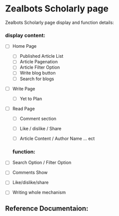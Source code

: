 # Zealbots Scholarly page

Zealbots Scholarly page display and function details:

### display content:

- [ ] Home Page
  - [ ] Published Article List
  - [ ] Article Pagenation
  - [ ] Article Filter Option
  - [ ] Write blog button
  - [ ] Search for blogs

- [ ] Write Page
  - [ ] Yet to Plan

- [ ] Read Page
  - [ ] Comment section
  - [ ] Like / dislike / Share
  - [ ] Article Content / Author Name ... ect

    
  ### function:
 - [ ] Search Option / Filter Option
 - [ ] Comments Show
 - [ ] Like/dislike/share
 - [ ] Writing whole mechanism

  
  ## Reference Documentaion:
